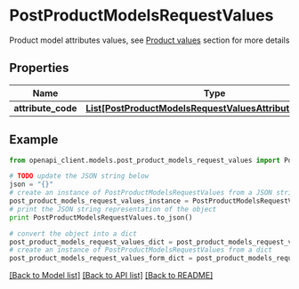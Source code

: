 # PostProductModelsRequestValues

Product model attributes values, see <a href='/concepts/products.html#focus-on-the-product-values'>Product values</a> section for more details

## Properties
Name | Type | Description | Notes
------------ | ------------- | ------------- | -------------
**attribute_code** | [**List[PostProductModelsRequestValuesAttributeCodeInner]**](PostProductModelsRequestValuesAttributeCodeInner.md) |  | [optional] 

## Example

```python
from openapi_client.models.post_product_models_request_values import PostProductModelsRequestValues

# TODO update the JSON string below
json = "{}"
# create an instance of PostProductModelsRequestValues from a JSON string
post_product_models_request_values_instance = PostProductModelsRequestValues.from_json(json)
# print the JSON string representation of the object
print PostProductModelsRequestValues.to_json()

# convert the object into a dict
post_product_models_request_values_dict = post_product_models_request_values_instance.to_dict()
# create an instance of PostProductModelsRequestValues from a dict
post_product_models_request_values_form_dict = post_product_models_request_values.from_dict(post_product_models_request_values_dict)
```
[[Back to Model list]](../README.md#documentation-for-models) [[Back to API list]](../README.md#documentation-for-api-endpoints) [[Back to README]](../README.md)


